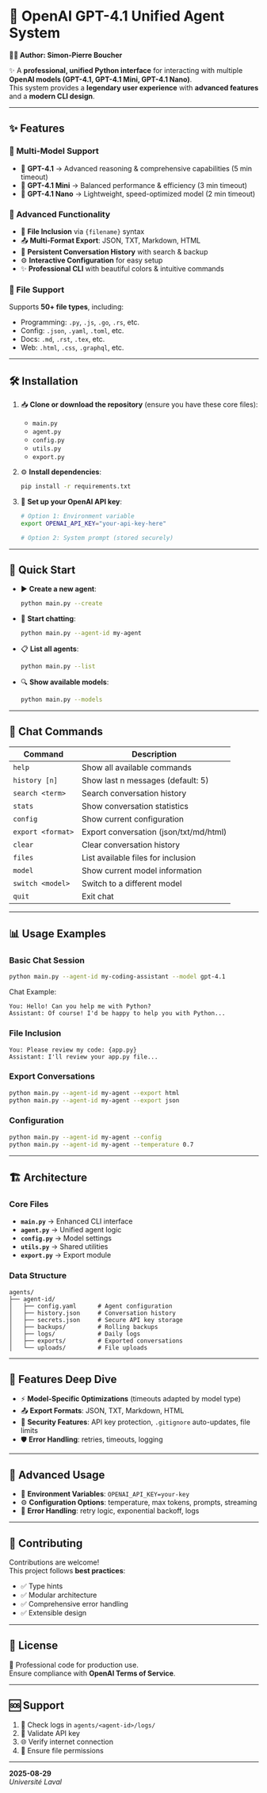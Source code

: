 # 🤖 OpenAI GPT-4.1 Unified Agent System  

**👨‍💻 Author: Simon-Pierre Boucher**  

✨ A **professional, unified Python interface** for interacting with multiple **OpenAI models (GPT-4.1, GPT-4.1 Mini, GPT-4.1 Nano)**.  
This system provides a **legendary user experience** with **advanced features** and a **modern CLI design**.  

---

## ✨ Features  

### 🎯 Multi-Model Support  
- 🔹 **GPT-4.1** → Advanced reasoning & comprehensive capabilities (5 min timeout)  
- 🔹 **GPT-4.1 Mini** → Balanced performance & efficiency (3 min timeout)  
- 🔹 **GPT-4.1 Nano** → Lightweight, speed-optimized model (2 min timeout)  

### 🚀 Advanced Functionality  
- 📁 **File Inclusion** via `{filename}` syntax  
- 📤 **Multi-Format Export**: JSON, TXT, Markdown, HTML  
- 💬 **Persistent Conversation History** with search & backup  
- ⚙️ **Interactive Configuration** for easy setup  
- ✨ **Professional CLI** with beautiful colors & intuitive commands  

### 📁 File Support  
Supports **50+ file types**, including:  
- Programming: `.py`, `.js`, `.go`, `.rs`, etc.  
- Config: `.json`, `.yaml`, `.toml`, etc.  
- Docs: `.md`, `.rst`, `.tex`, etc.  
- Web: `.html`, `.css`, `.graphql`, etc.  

---

## 🛠️ Installation  

1. 📥 **Clone or download the repository** (ensure you have these core files):  
   - `main.py`  
   - `agent.py`  
   - `config.py`  
   - `utils.py`  
   - `export.py`  

2. ⚙️ **Install dependencies**:  
   ```bash
   pip install -r requirements.txt
   ```  

3. 🔑 **Set up your OpenAI API key**:  
   ```bash
   # Option 1: Environment variable
   export OPENAI_API_KEY="your-api-key-here"

   # Option 2: System prompt (stored securely)
   ```  

---

## 🎯 Quick Start  

- ▶️ **Create a new agent**:  
  ```bash
  python main.py --create
  ```  

- 💬 **Start chatting**:  
  ```bash
  python main.py --agent-id my-agent
  ```  

- 📋 **List all agents**:  
  ```bash
  python main.py --list
  ```  

- 🔍 **Show available models**:  
  ```bash
  python main.py --models
  ```  

---

## 💬 Chat Commands  

| Command | Description |
|---------|-------------|
| `help` | Show all available commands |
| `history [n]` | Show last n messages (default: 5) |
| `search <term>` | Search conversation history |
| `stats` | Show conversation statistics |
| `config` | Show current configuration |
| `export <format>` | Export conversation (json/txt/md/html) |
| `clear` | Clear conversation history |
| `files` | List available files for inclusion |
| `model` | Show current model information |
| `switch <model>` | Switch to a different model |
| `quit` | Exit chat |  

---

## 📊 Usage Examples  

### Basic Chat Session  
```bash
python main.py --agent-id my-coding-assistant --model gpt-4.1
```  
Chat Example:  
```
You: Hello! Can you help me with Python?  
Assistant: Of course! I'd be happy to help you with Python...  
```  

### File Inclusion  
```
You: Please review my code: {app.py}  
Assistant: I'll review your app.py file...  
```  

### Export Conversations  
```bash
python main.py --agent-id my-agent --export html  
python main.py --agent-id my-agent --export json  
```  

### Configuration  
```bash
python main.py --agent-id my-agent --config  
python main.py --agent-id my-agent --temperature 0.7
```  

---

## 🏗️ Architecture  

### Core Files  
- **`main.py`** → Enhanced CLI interface  
- **`agent.py`** → Unified agent logic  
- **`config.py`** → Model settings  
- **`utils.py`** → Shared utilities  
- **`export.py`** → Export module  

### Data Structure  
```
agents/
├── agent-id/
│   ├── config.yaml      # Agent configuration
│   ├── history.json     # Conversation history
│   ├── secrets.json     # Secure API key storage
│   ├── backups/         # Rolling backups
│   ├── logs/            # Daily logs
│   ├── exports/         # Exported conversations
│   └── uploads/         # File uploads
```  

---

## 🎨 Features Deep Dive  

- ⚡ **Model-Specific Optimizations** (timeouts adapted by model type)  
- 📤 **Export Formats**: JSON, TXT, Markdown, HTML  
- 🔐 **Security Features**: API key protection, `.gitignore` auto-updates, file limits  
- 🛡️ **Error Handling**: retries, timeouts, logging  

---

## 🔧 Advanced Usage  

- 🔑 **Environment Variables**: `OPENAI_API_KEY=your-key`  
- ⚙️ **Configuration Options**: temperature, max tokens, prompts, streaming  
- 🐞 **Error Handling**: retry logic, exponential backoff, logs  

---

## 🤝 Contributing  

Contributions are welcome!  
This project follows **best practices**:  
- ✅ Type hints  
- ✅ Modular architecture  
- ✅ Comprehensive error handling  
- ✅ Extensible design  

---

## 📄 License  

📜 Professional code for production use.  
Ensure compliance with **OpenAI Terms of Service**.  

---

## 🆘 Support  

1. 📂 Check logs in `agents/<agent-id>/logs/`  
2. 🔑 Validate API key  
3. 🌐 Verify internet connection  
4. 🔐 Ensure file permissions  

---

**2025-08-29**  
*Université Laval*  
